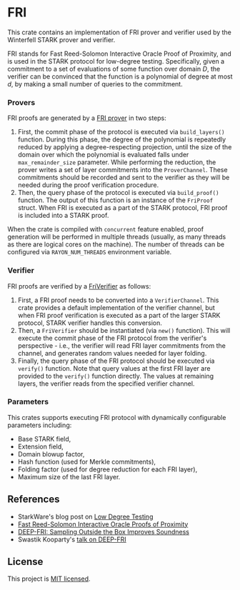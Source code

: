 # FRI
This crate contains an implementation of FRI prover and verifier used by the Winterfell STARK prover and verifier.

FRI stands for Fast Reed-Solomon Interactive Oracle Proof of Proximity, and is used in the STARK protocol for low-degree testing. Specifically, given a commitment to a set of evaluations of some function over domain *D*, the verifier can be convinced that the function is a polynomial of degree at most *d*, by making a small number of queries to the commitment.

### Provers
FRI proofs are generated by a [FRI prover](src/prover/mod.rs) in two steps:

1. First, the commit phase of the protocol is executed via `build_layers()` function. During this phase, the degree of the polynomial is repeatedly reduced by applying a degree-respecting projection, until the size of the domain over which the polynomial is evaluated falls under `max_remainder_size` parameter. While performing the reduction, the prover writes a set of layer commitments into the `ProverChannel`. These commitments should be recorded and sent to the verifier as they will be needed during the proof verification procedure.
2. Then, the query phase of the protocol is executed via `build_proof()` function. The output of this function is an instance of the `FriProof` struct. When FRI is executed as a part of the STARK protocol, FRI proof is included into a STARK proof.

When the crate is compiled with `concurrent` feature enabled, proof generation will be performed in multiple threads (usually, as many threads as there are logical cores on the machine). The number of threads can be configured via `RAYON_NUM_THREADS` environment variable.

### Verifier
FRI proofs are verified by a [FriVerifier](src/verifier/mod.rs) as follows:
1. First, a FRI proof needs to be converted into a `VerifierChannel`. This crate provides a default implementation of the verifier channel, but when FRI proof verification is executed as a part of the larger STARK protocol, STARK verifier handles this conversion.
2. Then, a `FriVerifier` should be instantiated (via `new()` function). This will execute the commit phase of the FRI protocol from the verifier's perspective - i.e., the verifier will read FRI layer commitments from the channel, and generates random values needed for layer folding.
3. Finally, the query phase of the FRI protocol should be executed via `verify()` function. Note that query values at the first FRI layer are provided to the `verify()` function directly. The values at remaining layers, the verifier reads from the specified verifier channel.

### Parameters
This crates supports executing FRI protocol with dynamically configurable parameters including:

* Base STARK field,
* Extension field,
* Domain blowup factor,
* Hash function (used for Merkle commitments),
* Folding factor (used for degree reduction for each FRI layer),
* Maximum size of the last FRI layer.

## References

* StarkWare's blog post on [Low Degree Testing](https://medium.com/starkware/low-degree-testing-f7614f5172db)
* [Fast Reed-Solomon Interactive Oracle Proofs of Proximity](https://eccc.weizmann.ac.il/report/2017/134/)
* [DEEP-FRI: Sampling Outside the Box Improves Soundness](https://eprint.iacr.org/2019/336)
* Swastik Kooparty's [talk on DEEP-FRI](https://www.youtube.com/watch?v=txo_kPSn59Y&list=PLcIyXLwiPilWvjvNkhMn283LV370Pk5CT&index=6)


License
-------

This project is [MIT licensed](../LICENSE).